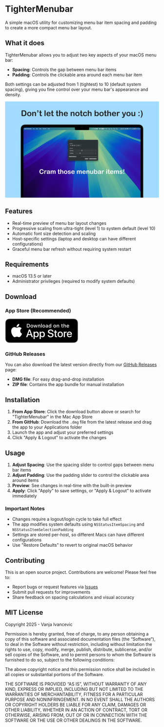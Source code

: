 # TighterMenubar

A simple macOS utility for customizing menu bar item spacing and padding to create a more compact menu bar layout.

## What it does

TighterMenubar allows you to adjust two key aspects of your macOS menu bar:

- **Spacing**: Controls the gap between menu bar items
- **Padding**: Controls the clickable area around each menu bar item

Both settings can be adjusted from 1 (tightest) to 10 (default system spacing), giving you fine control over your menu bar's appearance and density.

![TighterMenubar Screenshot](TighterMenubar/Assets.xcassets/screenshot.jpeg)

## Features

- Real-time preview of menu bar layout changes
- Progressive scaling from ultra-tight (level 1) to system default (level 10)
- Automatic font size detection and scaling
- Host-specific settings (laptop and desktop can have different configurations)
- Graceful menu bar refresh without requiring system restart

## Requirements

- macOS 13.5 or later
- Administrator privileges (required to modify system defaults)

## Download

### App Store (Recommended)
[![Download on the App Store](TighterMenubar/Assets.xcassets/download-on-the-app-store.svg)](https://apps.apple.com/us/app/tightermenubar/id6751470911)

### GitHub Releases
You can also download the latest version directly from our [GitHub Releases](../../releases) page:
- **DMG file**: For easy drag-and-drop installation
- **ZIP file**: Contains the app bundle for manual installation

## Installation

1. **From App Store**: Click the download button above or search for "TighterMenubar" in the Mac App Store
2. **From GitHub**: Download the `.dmg` file from the latest release and drag the app to your Applications folder
3. Launch the app and adjust your preferred settings
4. Click "Apply & Logout" to activate the changes

## Usage

1. **Adjust Spacing**: Use the spacing slider to control gaps between menu bar items
2. **Adjust Padding**: Use the padding slider to control the clickable area around items
3. **Preview**: See changes in real-time with the built-in preview
4. **Apply**: Click "Apply" to save settings, or "Apply & Logout" to activate immediately

### Important Notes

- Changes require a logout/login cycle to take full effect
- The app modifies system defaults using `NSStatusItemSpacing` and `NSStatusItemSelectionPadding`
- Settings are stored per-host, so different Macs can have different configurations
- Use "Restore Defaults" to revert to original macOS behavior

## Contributing

This is an open source project. Contributions are welcome! Please feel free to:

- Report bugs or request features via [Issues](../../issues)
- Submit pull requests for improvements
- Share feedback on spacing calculations and visual accuracy

## MIT License

Copyright 2025 - Vanja Ivancevic

Permission is hereby granted, free of charge, to any person obtaining a copy of this software and associated documentation files (the “Software”), to deal in the Software without restriction, including without limitation the rights to use, copy, modify, merge, publish, distribute, sublicense, and/or sell copies of the Software, and to permit persons to whom the Software is furnished to do so, subject to the following conditions:

The above copyright notice and this permission notice shall be included in all copies or substantial portions of the Software.

THE SOFTWARE IS PROVIDED “AS IS”, WITHOUT WARRANTY OF ANY KIND, EXPRESS OR IMPLIED, INCLUDING BUT NOT LIMITED TO THE WARRANTIES OF MERCHANTABILITY, FITNESS FOR A PARTICULAR PURPOSE AND NONINFRINGEMENT. IN NO EVENT SHALL THE AUTHORS OR COPYRIGHT HOLDERS BE LIABLE FOR ANY CLAIM, DAMAGES OR OTHER LIABILITY, WHETHER IN AN ACTION OF CONTRACT, TORT OR OTHERWISE, ARISING FROM, OUT OF OR IN CONNECTION WITH THE SOFTWARE OR THE USE OR OTHER DEALINGS IN THE SOFTWARE.

